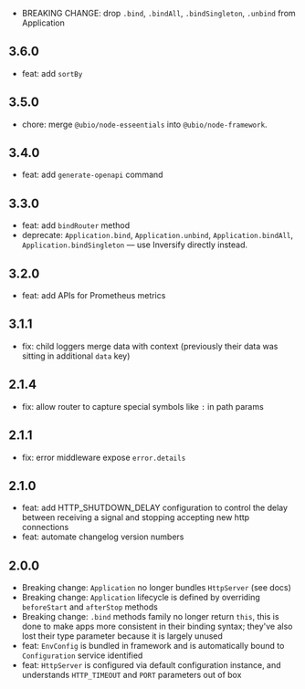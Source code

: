 - BREAKING CHANGE: drop `.bind`, `.bindAll`, `.bindSingleton`, `.unbind` from Application

## 3.6.0

- feat: add `sortBy`

## 3.5.0

- chore: merge `@ubio/node-esseentials` into `@ubio/node-framework`.

## 3.4.0

- feat: add `generate-openapi` command

## 3.3.0

- feat: add `bindRouter` method
- deprecate: `Application.bind`, `Application.unbind`, `Application.bindAll`, `Application.bindSingleton` — use Inversify directly instead.

## 3.2.0

- feat: add APIs for Prometheus metrics

## 3.1.1

- fix: child loggers merge data with context (previously their data was sitting in additional `data` key)

## 2.1.4

- fix: allow router to capture special symbols like `:` in path params

## 2.1.1

- fix: error middleware expose `error.details`

## 2.1.0

- feat: add HTTP_SHUTDOWN_DELAY configuration to control the delay between receiving a signal and stopping accepting new http connections
- feat: automate changelog version numbers

## 2.0.0

- Breaking change: `Application` no longer bundles `HttpServer` (see docs)
- Breaking change: `Application` lifecycle is defined by overriding `beforeStart` and `afterStop` methods
- Breaking change: `.bind` methods family no longer return `this`, this is done to make apps more consistent in
  their binding syntax; they've also lost their type parameter because it is largely unused
- feat: `EnvConfig` is bundled in framework and is automatically bound to `Configuration` service identified
- feat: `HttpServer` is configured via default configuration instance, and understands `HTTP_TIMEOUT` and `PORT` parameters out of box
